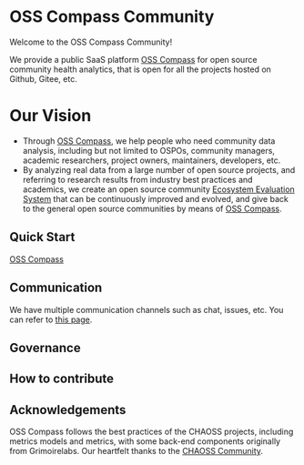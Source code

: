 # OSS Compass Community

Welcome to the OSS Compass Community! 

We provide a public SaaS platform [OSS Compass](https://compass.gitee.com/) for open source community health analytics, that is open for all the projects hosted on Github, Gitee, etc.

# Our Vision

* Through [OSS Compass](https://compass.gitee.com/), we help people who need community data analysis, including but not limited to OSPOs, community managers, academic researchers, project owners, maintainers, developers, etc.
* By analyzing real data from a large number of open source projects, and referring to research results from industry best practices and academics, we create an open source community [Ecosystem Evaluation System](https://github.com/oss-compass/docs/tree/main/metrics-models) that can be continuously improved and evolved, and give back to the general open source communities by means of [OSS Compass](https://compass.gitee.com/).

## Quick Start

[OSS Compass](https://compass.gitee.com/)

## Communication

We have multiple communication channels such as chat, issues, etc. You can refer to [this page](https://github.com/oss-compass/community/tree/main/communication).

## Governance

## How to contribute

## Acknowledgements
OSS Compass follows the best practices of the CHAOSS projects, including metrics models and metrics, with some back-end components originally from Grimoirelabs. Our heartfelt thanks to the [CHAOSS Community](https://chaoss.community/).